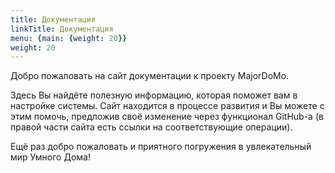 ```yaml
---
title: Документация
linkTitle: Документация
menu: {main: {weight: 20}}
weight: 20
---
```


Добро пожаловать на сайт документации к проекту MajorDoMo.

Здесь Вы найдёте полезную информацию, которая поможет вам в настройке системы.
Сайт находится в процессе развития и Вы можете с этим помочь, предложив своё изменение через функционал GitHub-а (в правой части
сайта есть ссылки на соответствующие операции).

Ещё раз добро пожаловать и приятного погружения в увлекательный мир Умного Дома!
